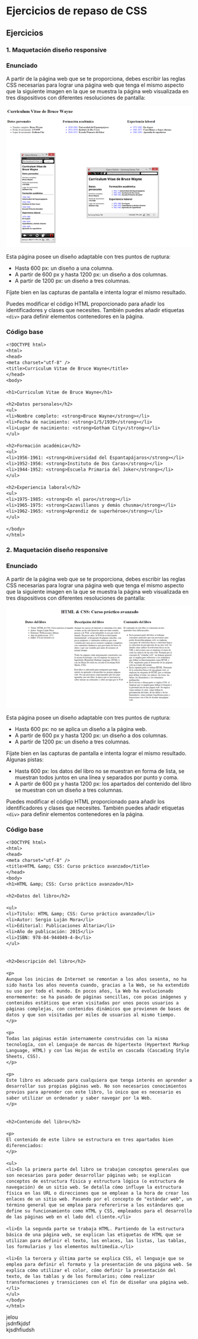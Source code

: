 # Ejercicios de repaso de CSS

## Ejercicios

### 1. Maquetación diseño responsive
### Enunciado

A partir de la página web que se te proporciona, debes escribir las reglas CSS necesarias para lograr una página web que tenga el mismo aspecto que la siguiente imagen en la que se muestra la página web visualizada en tres dispositivos con diferentes resoluciones de pantalla:

[![Foo](./img/maquetacion1.png)](./img/maquetacion-diseno-grande-1.png)

Esta página posee un diseño adaptable con tres puntos de ruptura:

- Hasta 600 px: un diseño a una columna.
- A partir de 600 px y hasta 1200 px: un diseño a dos columnas.
- A partir de 1200 px: un diseño a tres columnas.

Fíjate bien en las capturas de pantalla e intenta lograr el mismo resultado.

Puedes modificar el código HTML proporcionado para añadir los identificadores y clases que necesites. También puedes añadir etiquetas `<div>` para definir elementos contenedores en la página.


### Código base

```
<!DOCTYPE html>
<html>
<head>
<meta charset="utf-8" />
<title>Curriculum Vitae de Bruce Wayne</title>
</head>
<body>

<h1>Curriculum Vitae de Bruce Wayne</h1>

<h2>Datos personales</h2>
<ul>
<li>Nombre completo: <strong>Bruce Wayne</strong></li>
<li>Fecha de nacimiento: <strong>1/5/1939</strong></li>
<li>Lugar de nacimiento: <strong>Gotham City</strong></li>
</ul>

<h2>Formación académica</h2>
<ul>
<li>1956-1961: <strong>Universidad del Espantapájaros</strong></li>
<li>1952-1956: <strong>Instituto de Dos Caras</strong></li>
<li>1944-1952: <strong>Escuela Primaria del Joker</strong></li>
</ul>

<h2>Experiencia laboral</h2>
<ul>
<li>1975-1985: <strong>En el paro</strong></li>
<li>1965-1975: <strong>Cazavillanos y demás chusma</strong></li>
<li>1962-1965: <strong>Aprendiz de superhéroe</strong></li>
</ul>

</body>
</html>
```

### 2. Maquetación diseño responsive
### Enunciado

A partir de la página web que se te proporciona, debes escribir las reglas CSS necesarias para lograr una página web que tenga el mismo aspecto que la siguiente imagen en la que se muestra la página web visualizada en tres dispositivos con diferentes resoluciones de pantalla:

![](./img/maquetacion-2.gif)

Esta página posee un diseño adaptable con tres puntos de ruptura:

- Hasta 600 px: no se aplica un diseño a la página web.
- A partir de 600 px y hasta 1200 px: un diseño a dos columnas.
- A partir de 1200 px: un diseño a tres columnas.

Fíjate bien en las capturas de pantalla e intenta lograr el mismo resultado. Algunas pistas:

- Hasta 600 px: los datos del libro no se muestran en forma de lista, se muestran todos juntos en una línea y separados por punto y coma.
- A partir de 600 px y hasta 1200 px: los apartados del contenido del libro se muestran con un diseño a tres columnas.

Puedes modificar el código HTML proporcionado para añadir los identificadores y clases que necesites. También puedes añadir etiquetas `<div>` para definir elementos contenedores en la página.

### Código base

```
<!DOCTYPE html>
<html>
<head>
<meta charset="utf-8" />
<title>HTML &amp; CSS: Curso práctico avanzado</title>
</head>
<body>
<h1>HTML &amp; CSS: Curso práctico avanzado</h1>

<h2>Datos del libro</h2>

<ul>
<li>Título: HTML &amp; CSS: Curso práctico avanzado</li>
<li>Autor: Sergio Luján Mora</li>
<li>Editorial: Publicaciones Altaria</li>
<li>Año de publicación: 2015</li>
<li>ISBN: 978-84-944049-4-8</li>
</ul>


<h2>Descripción del libro</h2>

<p>
Aunque los inicios de Internet se remontan a los años sesenta, no ha sido hasta los años noventa cuando, gracias a la Web, se ha extendido su uso por todo el mundo. En pocos años, la Web ha evolucionado enormemente: se ha pasado de páginas sencillas, con pocas imágenes y contenidos estáticos que eran visitadas por unos pocos usuarios a páginas complejas, con contenidos dinámicos que provienen de bases de datos y que son visitadas por miles de usuarios al mismo tiempo.
</p>

<p>
Todas las páginas están internamente construidas con la misma tecnología, con el Lenguaje de marcas de hipertexto (Hypertext Markup Language, HTML) y con las Hojas de estilo en cascada (Cascading Style Sheets, CSS).
</p>

<p>
Este libro es adecuado para cualquiera que tenga interés en aprender a desarrollar sus propias páginas web. No son necesarios conocimientos previos para aprender con este libro, lo único que es necesario es saber utilizar un ordenador y saber navegar por la Web.
</p>


<h2>Contenido del libro</h2>

<p>
El contenido de este libro se estructura en tres apartados bien diferenciados:
</p>

<ul>
<li>En la primera parte del libro se trabajan conceptos generales que son necesarios para poder desarrollar páginas web; se explican conceptos de estructura física y estructura lógica (o estructura de navegación) de un sitio web. Se detalla cómo influye la estructura física en las URL o direcciones que se emplean a la hora de crear los enlaces de un sitio web. Pasando por el concepto de "estándar web", un término general que se emplea para refererirse a los estándares que define su funcionamiento como HTML y CSS, empleados para el desarrollo de las páginas web en el lado del cliente.</li>

<li>En la segunda parte se trabaja HTML. Partiendo de la estructura básica de una página web, se explican las etiquetas de HTML que se utilizan para definir el texto, los enlaces, las listas, las tablas, los formularios y los elementos multimedia.</li>

<li>En la tercera y última parte se explica CSS, el lenguaje que se emplea para definir el formato y la presentación de una página web. Se explica cómo utilizar el color, cómo definir la presentación del texto, de las tablas y de los formularios; cómo realizar transformaciones y transiciones con el fin de diseñar una página web.</li>
</ul>
</body>
</html>
````
jelou  
jsdnfkjdsf  
kjsdhfiudsh
